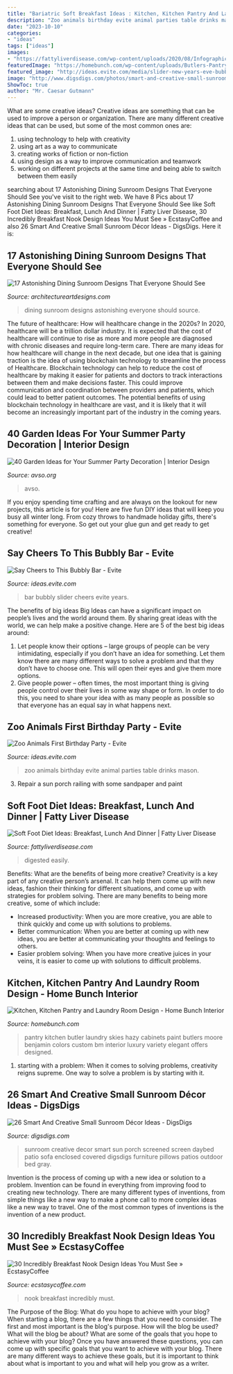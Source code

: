 ```yaml
---
title: "Bariatric Soft Breakfast Ideas : Kitchen, Kitchen Pantry And Laundry Room Design"
description: "Zoo animals birthday evite animal parties table drinks mason"
date: "2023-10-10"
categories:
- "ideas"
tags: ["ideas"]
images:
- "https://fattyliverdisease.com/wp-content/uploads/2020/08/Infographic_Soft-Food-Diet-768x1800.jpg"
featuredImage: "https://homebunch.com/wp-content/uploads/Butlers-Pantry.-Butlers-Pantry-Ideas.-Butlers-Pantry-cabinets.-ButlersPantry-.jpg"
featured_image: "http://ideas.evite.com/media/slider-new-years-eve-bubbly-bar-jb.jpg"
image: "http://www.digsdigs.com/photos/smart-and-creative-small-sunroom-decor-ideas-12-554x738.jpg"
ShowToc: true
author: "Mr. Caesar Gutmann"
---
```



What are some creative ideas?
Creative ideas are something that can be used to improve a person or organization. There are many different creative ideas that can be used, but some of the most common ones are: 
1. using technology to help with creativity 
2. using art as a way to communicate 
3. creating works of fiction or non-fiction 
4. using design as a way to improve communication and teamwork 
5. working on different projects at the same time and being able to switch between them easily 

	

		
searching about 17 Astonishing Dining Sunroom Designs That Everyone Should See you've visit to the right web. We have 8 Pics about 17 Astonishing Dining Sunroom Designs That Everyone Should See like Soft Foot Diet Ideas: Breakfast, Lunch And Dinner | Fatty Liver Disease, 30 Incredibly Breakfast Nook Design Ideas You Must See » EcstasyCoffee and also 26 Smart And Creative Small Sunroom Décor Ideas - DigsDigs. Here it is:
		
    
## 17 Astonishing Dining Sunroom Designs That Everyone Should See

<img loading=lazy src="http://www.architectureartdesigns.com/wp-content/uploads/2016/06/5-50-630x630.jpg" onerror="this.onerror=null;this.src='https://tse1.mm.bing.net/th?id=OIP.r0OQHrYQ4pxJnGn9SOynUgHaHa&amp;pid=15.1';" alt="17 Astonishing Dining Sunroom Designs That Everyone Should See">

_Source: architectureartdesigns.com_

>dining sunroom designs astonishing everyone should source. 

	

The future of healthcare: How will healthcare change in the 2020s?
In 2020, healthcare will be a trillion dollar industry. It is expected that the cost of healthcare will continue to rise as more and more people are diagnosed with chronic diseases and require long-term care. There are many ideas for how healthcare will change in the next decade, but one idea that is gaining traction is the idea of using blockchain technology to streamline the process of Healthcare. Blockchain technology can help to reduce the cost of healthcare by making it easier for patients and doctors to track interactions between them and make decisions faster. This could improve communication and coordination between providers and patients, which could lead to better patient outcomes. The potential benefits of using blockchain technology in healthcare are vast, and it is likely that it will become an increasingly important part of the industry in the coming years.

    
## 40 Garden Ideas For Your Summer Party Decoration | Interior Design

<img loading=lazy src="https://www.avso.org/wp-content/uploads/files/9/0/4/40-garden-ideas-for-your-summer-party-decoration-34-904.jpg" onerror="this.onerror=null;this.src='https://tse2.mm.bing.net/th?id=OIP.mm5tIuTvlfKinIF4i6FOPAHaLG&amp;pid=15.1';" alt="40 Garden Ideas for Your Summer Party Decoration | Interior Design">

_Source: avso.org_

>avso. 

	

If you enjoy spending time crafting and are always on the lookout for new projects, this article is for you! Here are five fun DIY ideas that will keep you busy all winter long. From cozy throws to handmade holiday gifts, there's something for everyone. So get out your glue gun and get ready to get creative!

    
## Say Cheers To This Bubbly Bar - Evite

<img loading=lazy src="http://ideas.evite.com/media/slider-new-years-eve-bubbly-bar-jb.jpg" onerror="this.onerror=null;this.src='https://tse2.mm.bing.net/th?id=OIP.5iLsIFW5wmFUCMw_bR8EGAHaE8&amp;pid=15.1';" alt="Say Cheers to This Bubbly Bar - Evite">

_Source: ideas.evite.com_

>bar bubbly slider cheers evite years. 

	

The benefits of big ideas
Big Ideas can have a significant impact on people’s lives and the world around them. By sharing great ideas with the world, we can help make a positive change. Here are 5 of the best big ideas around: 
1. Let people know their options – large groups of people can be very intimidating, especially if you don’t have an idea for something. Let them know there are many different ways to solve a problem and that they don’t have to choose one. This will open their eyes and give them more options. 
2. Give people power – often times, the most important thing is giving people control over their lives in some way shape or form. In order to do this, you need to share your idea with as many people as possible so that everyone has an equal say in what happens next. 

    
## Zoo Animals First Birthday Party - Evite

<img loading=lazy src="http://ideas.evite.com/media/zoo-animals-birthday_warren_drinks-table_es_595.jpg" onerror="this.onerror=null;this.src='https://tse3.mm.bing.net/th?id=OIP.mejNDRwrD761uqvM3QcfHgHaLM&amp;pid=15.1';" alt="Zoo Animals First Birthday Party - Evite">

_Source: ideas.evite.com_

>zoo animals birthday evite animal parties table drinks mason. 

	

3. Repair a sun porch railing with some sandpaper and paint

    
## Soft Foot Diet Ideas: Breakfast, Lunch And Dinner | Fatty Liver Disease

<img loading=lazy src="https://fattyliverdisease.com/wp-content/uploads/2020/08/Infographic_Soft-Food-Diet-768x1800.jpg" onerror="this.onerror=null;this.src='https://tse2.mm.bing.net/th?id=OIP.ld6YFy-noe1x4b0TEv8cqAHaRW&amp;pid=15.1';" alt="Soft Foot Diet Ideas: Breakfast, Lunch And Dinner | Fatty Liver Disease">

_Source: fattyliverdisease.com_

>digested easily. 

	

Benefits: What are the benefits of being more creative?
Creativity is a key part of any creative person’s arsenal. It can help them come up with new ideas, fashion their thinking for different situations, and come up with strategies for problem solving. There are many benefits to being more creative, some of which include: 
- Increased productivity: When you are more creative, you are able to think quickly and come up with solutions to problems.
- Better communication: When you are better at coming up with new ideas, you are better at communicating your thoughts and feelings to others.
- Easier problem solving: When you have more creative juices in your veins, it is easier to come up with solutions to difficult problems.

    
## Kitchen, Kitchen Pantry And Laundry Room Design - Home Bunch Interior

<img loading=lazy src="https://homebunch.com/wp-content/uploads/Butlers-Pantry.-Butlers-Pantry-Ideas.-Butlers-Pantry-cabinets.-ButlersPantry-.jpg" onerror="this.onerror=null;this.src='https://tse3.mm.bing.net/th?id=OIP.NT--v42jemr89ickujiGLwHaLE&amp;pid=15.1';" alt="Kitchen, Kitchen Pantry and Laundry Room Design - Home Bunch Interior">

_Source: homebunch.com_

>pantry kitchen butler laundry skies hazy cabinets paint butlers moore benjamin colors custom bm interior luxury variety elegant offers designed. 

	

1. starting with a problem: When it comes to solving problems, creativity reigns supreme. One way to solve a problem is by starting with it.

    
## 26 Smart And Creative Small Sunroom Décor Ideas - DigsDigs

<img loading=lazy src="http://www.digsdigs.com/photos/smart-and-creative-small-sunroom-decor-ideas-12-554x738.jpg" onerror="this.onerror=null;this.src='https://tse4.mm.bing.net/th?id=OIP.g-8J2HLn31JH1gVMYsj2iAHaJ3&amp;pid=15.1';" alt="26 Smart And Creative Small Sunroom Décor Ideas - DigsDigs">

_Source: digsdigs.com_

>sunroom creative decor smart sun porch screened screen daybed patio sofa enclosed covered digsdigs furniture pillows patios outdoor bed gray. 

	

Invention is the process of coming up with a new idea or solution to a problem. Invention can be found in everything from improving food to creating new technology. There are many different types of inventions, from simple things like a new way to make a phone call to more complex ideas like a new way to travel. One of the most common types of inventions is the invention of a new product.

    
## 30 Incredibly Breakfast Nook Design Ideas You Must See » EcstasyCoffee

<img loading=lazy src="https://i0.wp.com/www.ecstasycoffee.com/wp-content/uploads/2016/11/Right-at-Home.jpg?resize=736%2C876" onerror="this.onerror=null;this.src='https://tse4.mm.bing.net/th?id=OIP.Mp8B3sSKOtMVdQVFaIlGfgHaI0&amp;pid=15.1';" alt="30 Incredibly Breakfast Nook Design Ideas You Must See » EcstasyCoffee">

_Source: ecstasycoffee.com_

>nook breakfast incredibly must. 

	

The Purpose of the Blog: What do you hope to achieve with your blog?
When starting a blog, there are a few things that you need to consider. The first and most important is the blog's purpose. How will the blog be used? What will the blog be about? What are some of the goals that you hope to achieve with your blog? Once you have answered these questions, you can come up with specific goals that you want to achieve with your blog. There are many different ways to achieve these goals, but it is important to think about what is important to you and what will help you grow as a writer.

